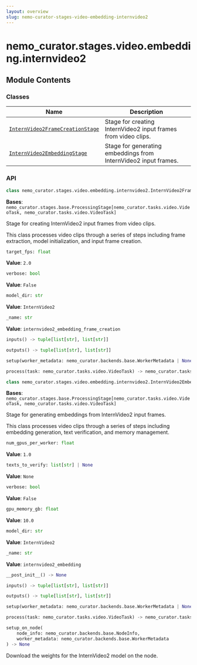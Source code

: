 ```yaml
---
layout: overview
slug: nemo-curator-stages-video-embedding-internvideo2
---
```


# nemo_curator.stages.video.embedding.internvideo2



## Module Contents

### Classes

| Name | Description |
|------|-------------|
| [`InternVideo2FrameCreationStage`](#nemo_curatorstagesvideoembeddinginternvideo2internvideo2framecreationstage) | Stage for creating InternVideo2 input frames from video clips. |
| [`InternVideo2EmbeddingStage`](#nemo_curatorstagesvideoembeddinginternvideo2internvideo2embeddingstage) | Stage for generating embeddings from InternVideo2 input frames. |

### API

```python
class nemo_curator.stages.video.embedding.internvideo2.InternVideo2FrameCreationStage
```

**Bases**: `nemo_curator.stages.base.ProcessingStage[nemo_curator.tasks.video.VideoTask, nemo_curator.tasks.video.VideoTask]`

Stage for creating InternVideo2 input frames from video clips.

This class processes video clips through a series of steps including frame extraction,
model initialization, and input frame creation.

```python
target_fps: float
```

**Value**: `2.0`


```python
verbose: bool
```

**Value**: `False`


```python
model_dir: str
```

**Value**: `InternVideo2`


```python
_name: str
```

**Value**: `internvideo2_embedding_frame_creation`


```python
inputs() -> tuple[list[str], list[str]]
```


```python
outputs() -> tuple[list[str], list[str]]
```


```python
setup(worker_metadata: nemo_curator.backends.base.WorkerMetadata | None = None) -> None
```


```python
process(task: nemo_curator.tasks.video.VideoTask) -> nemo_curator.tasks.video.VideoTask
```


```python
class nemo_curator.stages.video.embedding.internvideo2.InternVideo2EmbeddingStage
```

**Bases**: `nemo_curator.stages.base.ProcessingStage[nemo_curator.tasks.video.VideoTask, nemo_curator.tasks.video.VideoTask]`

Stage for generating embeddings from InternVideo2 input frames.

This class processes video clips through a series of steps including embedding generation,
text verification, and memory management.

```python
num_gpus_per_worker: float
```

**Value**: `1.0`


```python
texts_to_verify: list[str] | None
```

**Value**: `None`


```python
verbose: bool
```

**Value**: `False`


```python
gpu_memory_gb: float
```

**Value**: `10.0`


```python
model_dir: str
```

**Value**: `InternVideo2`


```python
_name: str
```

**Value**: `internvideo2_embedding`


```python
__post_init__() -> None
```


```python
inputs() -> tuple[list[str], list[str]]
```


```python
outputs() -> tuple[list[str], list[str]]
```


```python
setup(worker_metadata: nemo_curator.backends.base.WorkerMetadata | None = None) -> None
```


```python
process(task: nemo_curator.tasks.video.VideoTask) -> nemo_curator.tasks.video.VideoTask
```


```python
setup_on_node(
    node_info: nemo_curator.backends.base.NodeInfo,
    worker_metadata: nemo_curator.backends.base.WorkerMetadata
) -> None
```

Download the weights for the InternVideo2 model on the node.

